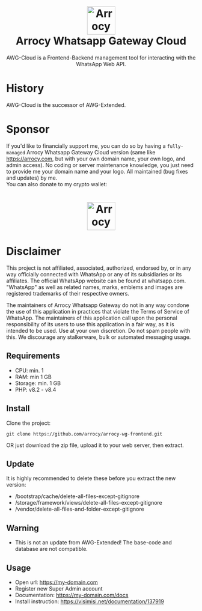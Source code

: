 <h1 align='center'><img alt="Arrocy logo" src="https://arrocy.com/assets/img/site/arrocy.com.png" height="75"/><br>Arrocy Whatsapp Gateway Cloud</h1>
<div align='center'>AWG-Cloud is a Frontend-Backend management tool for interacting with the WhatsApp Web API.</div>

# History
AWG-Cloud is the successor of AWG-Extended.

# Sponsor
If you'd like to financially support me, you can do so by having a `fully-managed` Arrocy Whatsapp Gateway Cloud version (same like https://arrocy.com, but with your own domain name, your own logo, and admin access). No coding or server maintenance knowledge, you just need to provide me your domain name and your logo. All maintained (bug fixes and updates) by me.<br>
You can also donate to my crypto wallet:
<h1 align='center'><img alt="Arrocy crypto" src="https://arrocy.com/bitcoin-qr.jpg" height="75"/></h1>

# Disclaimer
This project is not affiliated, associated, authorized, endorsed by, or in any way officially connected with WhatsApp or any of its subsidiaries or its affiliates.
The official WhatsApp website can be found at whatsapp.com. "WhatsApp" as well as related names, marks, emblems and images are registered trademarks of their respective owners.

The maintainers of Arrocy Whatsapp Gateway do not in any way condone the use of this application in practices that violate the Terms of Service of WhatsApp. The maintainers of this application call upon the personal responsibility of its users to use this application in a fair way, as it is intended to be used.
Use at your own discretion. Do not spam people with this. We discourage any stalkerware, bulk or automated messaging usage.

## Requirements
- CPU: min. 1
- RAM: min 1 GB
- Storage: min. 1 GB
- PHP: v8.2 - v8.4

## Install

Clone the project:
```
git clone https://github.com/arrocy/arrocy-wg-frontend.git
```

OR just download the zip file, upload it to your web server, then extract.

## Update
It is highly recommended to delete these before you extract the new version:
- /bootstrap/cache/delete-all-files-except-gitignore
- /storage/framework/views/delete-all-files-except-gitignore
- /vendor/delete-all-files-and-folder-except-gitignore

## Warning
- This is not an update from AWG-Extended! The base-code and database are not compatible.

## Usage
- Open url: https://my-domain.com
- Register new Super Admin account
- Documentation: https://my-domain.com/docs
- Install instruction: https://visimisi.net/documentation/137919
